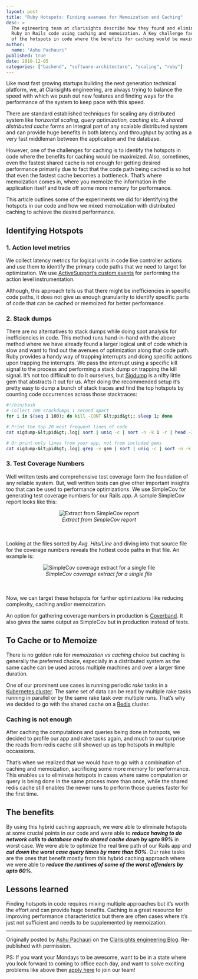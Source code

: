 ```yaml
---
layout: post
title: "Ruby Hotspots: Finding avenues for Memoization and Caching"
desc: > 
  The egineering team at clarisights describe how they found and eliminated hotspots in their
  Ruby on Rails code using caching and memoization. A Key challenge faced was the identification 
  of the hotspots in code where the benefits for caching would be maximized.
author:
  name: "Ashu Pachauri"
published: true
date: 2018-12-05
categories: ["backend", "software-architecture", "scaling", "ruby"]
---
```


Like most fast growing startups building the next generation technical platform, we, at Clarisights engineering, are always trying to balance the speed with which we push out new features and finding ways for the performance of the system to keep pace with this speed.

There are standard established techniques for scaling any distributed system like _horizontal scaling, query optimization, caching_ etc. A _shared distributed cache_ forms an integral part of any scalable distributed system and can provide huge benefits in both latency and throughput by acting as a very fast middleman between the application and the database.

However, one of the challenges for caching is to identify the hotspots in code where the benefits for caching would be maximized. Also, sometimes, even the fastest shared cache is not enough for getting desired performance primarily due to fact that the code path being cached is so hot that even the fastest cache becomes a bottleneck. That’s where memoization comes in, where you memoize the information in the application itself and trade off some more memory for performance.

This article outlines some of the experiments we did for identifying the hotspots in our code and how we mixed memoization with distributed caching to achieve the desired performance.

## Identifying Hotspots

### 1. Action level metrics

We collect latency metrics for logical units in code like controller actions and use them to identify the primary code paths that we need to target for optimization. We use [<u>ActiveSupport’s custom events</u>](http://guides.rubyonrails.org/active_support_instrumentation.html#creating-custom-events) for performing the action level instrumentation.

Although, this approach tells us that there might be inefficiencies in specific code paths, it does not give us enough granularity to identify specific parts of code that can be cached or memoized for better performance.

### 2. Stack dumps

There are no alternatives to stack dumps while doing spot analysis for inefficiencies in code. This method runs hand-in-hand with the above method where we have already found a larger logical unit of code which is slow and want to find out the avenues of optimization along that code path. Ruby provides a handy way of trapping interrupts and doing specific actions upon trapping the interrupts. We pass the interrupt using a specific kill signal to the process and performing a stack dump on trapping the kill signal. It’s not too diffiicult to do it ourselves, but [<u>Sigdump</u>](https://github.com/frsyuki/sigdump) is a nifty little gem that abstracts it out for us. After doing the recommended setup it’s pretty easy to dump a bunch of stack traces and find the top hotspots by counting code occurrences across those stacktraces:

```bash
#!/bin/bash
# Collect 100 stackdumps 1 second apart
for i in $(seq 1 100); do kill -CONT &lt;pid&gt;; sleep 1; done

# Print the top 20 most frequent lines of code
cat sigdump-&lt;pid&gt;.log| sort | uniq -c | sort -n -k 1 -r | head -20

# Or print only lines from your app, not from included gems
cat sigdump-&lt;pid&gt;.log| grep -v gem | sort | uniq -c | sort -n -k 1 -r | head -20
```

### 3. Test Coverage Numbers

Well written tests and comprehensive test coverage form the foundation of any reliable system. But, well written tests can give other important insights too that can be used to performance optimizations. We use SimpleCov for generating test coverage numbers for our Rails app. A sample SimpleCov report looks like this:

<center>
<img src="https://cdn-images-1.medium.com/max/1600/1*GDgohMBCHF1ZU-H0PAGaCg.png" alt="Extract from SimpleCov report" title="Extract from SimpleCov report" />
</center>
<center><i>Extract from SimpleCov report</i></center><br><br>

Looking at the files sorted by _Avg. Hits/Line_ and diving into that source file for the coverage numbers reveals the hottest code paths in that file. An example is:

<center>
<img src="https://cdn-images-1.medium.com/max/1600/1*cG7jLF14NWqENKJbO5GrJQ.png" alt="SimpleCov coverage extract for a single file" title="SimpleCov coverage extract for a single file" />
</center>
<center><i>SimpleCov coverage extract for a single file</i></center><br><br>

Now, we can target these hotspots for further optimizations like reducing complexity, caching and/or memoization.

An option for gathering coverage numbers in production is [<u>Coverband</u>](https://github.com/danmayer/coverband). It also gives the same output as SimpleCov but in production instead of tests.

## To Cache or to Memoize

There is no golden rule for _memoization vs caching_ choice but caching is generally the preferred choice, especially in a distributed system as the same cache can be used across multiple machines and over a larger time duration.

One of our prominent use cases is running periodic _rake_ tasks in a [<u>Kubernetes cluster</u>](https://kubernetes.io/). The same set of data can be read by multiple rake tasks running in parallel or by the same rake task over multiple runs. That’s why we decided to go with the shared cache on a [<u>Redis</u>](https://redis.io/) cluster.

### Caching is not enough

After caching the computations and queries being done in hotspots, we decided to profile our app and rake tasks again, and much to our surprise the reads from redis cache still showed up as top hotspots in multiple occassions.

That’s when we realized that we would have to go with a combination of caching and memoization, sacrificing some more memory for performance. This enables us to eliminate hotspots in cases where same computation or query is being done in the same process more than once, while the shared redis cache still enables the newer runs to perform those queries faster for the first time.

## The benefits

By using this hybrid caching approach, we were able to eliminate hotspots at some crucial points in our code and were able to **_reduce having to do network calls to database and to shared cache down by upto 99%_** in worst case. We were able to optimize the real time path of our Rails app and **_cut down the worst case query times by more than 50%_**. Our rake tasks are the ones that benefit mostly from this hybrid caching approach where we were able to **_reduce the runtimes of some of the worst offenders by upto 60%_**.

## Lessons learned

Finding hotspots in code requires mixing multiple approaches but it’s worth the effort and can provide huge benefits. Caching is a great resource for improving performance characteristics but there are often cases where it’s just not sufficient and needs to be supplemented by memoization.

-------

Originally posted by [Ashu Pachauri](https://www.linkedin.com/in/ashu210890/) on the [Clarisights engineering Blog](https://clarisights.com/blog/ruby-hotspots-memoization-caching). Re-published with permission.

PS: If you want your Mondays to be awesome, want to be in a state where you look forward to coming to office each day, and want to solve exciting problems like above then [<u>apply here</u>](https://angel.co/clarisights/jobs) to join our team!
